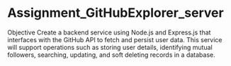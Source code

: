 # Assignment_GitHubExplorer_server
Objective Create a backend service using Node.js and Express.js that interfaces with the GitHub API to fetch and persist user data. This service will support operations such as storing user details, identifying mutual followers, searching, updating, and soft deleting records in a database.
